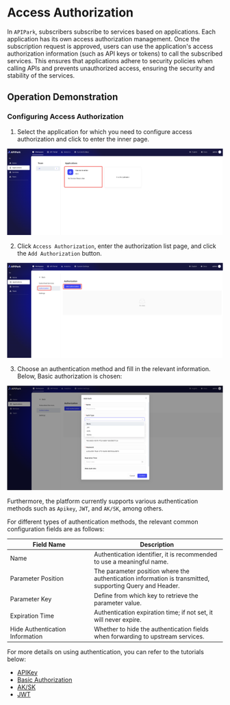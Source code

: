 # Access Authorization

In `APIPark`, subscribers subscribe to services based on applications. Each application has its own access authorization management. Once the subscription request is approved, users can use the application's access authorization information (such as API keys or tokens) to call the subscribed services. This ensures that applications adhere to security policies when calling APIs and prevents unauthorized access, ensuring the security and stability of the services.

## Operation Demonstration

### Configuring Access Authorization

1. Select the application for which you need to configure access authorization and click to enter the inner page.

![](../../../quick/suberscriber/images/2024-09-08/a6e8c76c947956726a85db322db3977e6a97c7a960ecf68c7edc743bdb724a99.png)  


2. Click `Access Authorization`, enter the authorization list page, and click the `Add Authorization` button.

![](../../../quick/suberscriber/images/2024-09-08/8987233747b9d28f92a9c8b4308b22bd9137a22897670db4646e79a6809b7758.png)  

3. Choose an authentication method and fill in the relevant information. Below, Basic authorization is chosen:

![](../../../quick/suberscriber/images/2024-09-08/bd741ed9f46a7bfda1aa06b18f44bd8044479516aac576e62585abe4f61bdd38.png)  

Furthermore, the platform currently supports various authentication methods such as `Apikey`, `JWT`, and `AK/SK`, among others.

For different types of authentication methods, the relevant common configuration fields are as follows:

<table><thead><tr><th width="182">Field Name</th><th>Description</th></tr></thead><tbody><tr><td>Name</td><td>Authentication identifier, it is recommended to use a meaningful name.</td></tr><tr><td>Parameter Position</td><td>The parameter position where the authentication information is transmitted, supporting Query and Header.</td></tr><tr><td>Parameter Key</td><td>Define from which key to retrieve the parameter value.</td></tr><tr><td>Expiration Time</td><td>Authentication expiration time; if not set, it will never expire.</td></tr><tr><td>Hide Authentication Information</td><td>Whether to hide the authentication fields when forwarding to upstream services.</td></tr></tbody></table>

For more details on using authentication, you can refer to the tutorials below:

* [APIKey](./apikey.md)
* [Basic Authorization](./basic-auth.md)
* [AK/SK](./aksk.md)
* [JWT](./jwt.md)